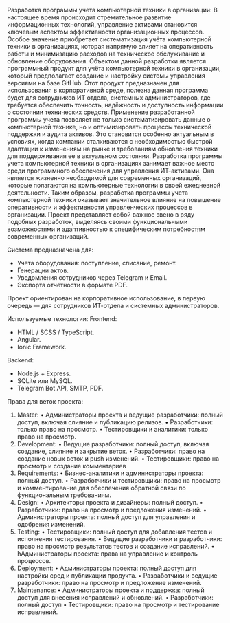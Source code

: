 Разработка программы учета компьютерной техники в организации:
В настоящее время происходит стремительное развитие информационных технологий, управление активами становится ключевым аспектом эффективности организационных процессов. Особое значение приобретает систематизация учёта компьютерной техники в организациях, которая напрямую влияет на оперативность работы и минимизацию расходов на техническое обслуживание и обновление оборудования.
Объектом данной разработки является программный продукт для учёта компьютерной техники в организации, который предполагает создание и настройку системы управления версиями на базе GitHub. Этот продукт предназначен для использования в корпоративной среде, полезна данная программа будет для сотрудников ИТ отдела, системных администраторов, где требуется обеспечить точность, надёжность и доступность информации о состоянии технических средств.
Применение разработанной программы учета позволяет не только систематизировать данные о компьютерной технике, но и оптимизировать процессы технической поддержки и аудита активов. Это становится особенно актуальным в условиях, когда компании сталкиваются с необходимостью быстрой адаптации к изменениям на рынке и требованиям обновления техники для поддерживания ее в актуальном состоянии.
Разработка программы учета компьютерной техники в организациях занимает важное место среди программного обеспечения для управления ИТ-активами. Она является жизненно необходимой для современных организаций, которые полагаются на компьютерные технологии в своей ежедневной деятельности.
Таким образом, разработка программы учета компьютерной техники оказывает значительное влияние на повышение оперативности и эффективности управленческих процессов в организации. Проект представляет собой важное звено в ряду подобных разработок, выделяясь своими функциональными возможностями и адаптивностью к специфическим потребностям современных организаций.

Система предназначена для:
- Учёта оборудования: поступление, списание, ремонт.
- Генерации актов.
- Уведомления сотрудников через Telegram и Email.
- Экспорта отчётности в формате PDF.

Проект ориентирован на корпоративное использование, в первую очередь — для сотрудников ИТ-отдела и системных администраторов.

Используемые технологии:
Frontend:
- HTML / SCSS / TypeScript.
- Angular.
- Ionic Framework.

Backend:
- Node.js + Express.
- SQLite или MySQL.
- Telegram Bot API, SMTP, PDF.

Права для веток проекта:
1.	Master:
•	Администраторы проекта и ведущие разработчики: полный доступ, включая слияние и публикацию релизов.
•	Разработчики: только право на просмотр.
•	Тестировщики и аналитики: только право на просмотр.
2.	Development:
•	Ведущие разработчики: полный доступ, включая создание, слияние и закрытие веток.
•	Разработчики: право на создание новых веток и push изменений.
•	Тестировщики: право на просмотр и создание комментариев
3.	Requirements:
•	Бизнес-аналитики и администраторы проекта: полный доступ.
•	Разработчики и тестировщики: право на просмотр и комментирование для обеспечения обратной связи по функциональным требованиям.
4.	Design:
•	Архитекторы проекта и дизайнеры: полный доступ.
•	 Разработчики: право на просмотр и предложения изменений.
•	Администраторы проекта: полный доступ для управления и одобрения изменений.
5.	Testing:
•	Тестировщики: полный доступ для добавления тестов и исполнения тестирования.
•	Ведущие разработчики и разработчики: право на просмотр результатов тестов и создание исправлений.
•	hАдминистраторы проекта: права на управление и контроль процессов.
6.	Deployment:
•	Администраторы проекта: полный доступ для настройки сред и публикации продукта.
•	Разработчики и ведущие разработчики: право на просмотр и предложение изменений.
7.	Maintenance:
•	Администраторы проекта и поддержка: полный доступ для внесения исправлений и обновлений.
•	Разработчики: полный доступ
•	Тестировщики: право на просмотр и тестирование исправлений.
